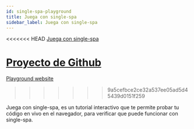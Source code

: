 ```yaml
---
id: single-spa-playground
title: Juega con single-spa
sidebar_label: Juega con single-spa
---
```


<<<<<<< HEAD
[Juega con single-spa](http://single-spa-playground.org)

[Proyecto de Github](https://github.com/single-spa/single-spa-playground)
=======
[Playground website](http://single-spa-playground.org)
>>>>>>> 9a5cefbce2ce32a537ee05ad5d45439d0151f259

Juega con single-spa, es un tutorial interactivo que te permite probar tu código en vivo en el navegador, para verificar que puede funcionar con single-spa.
